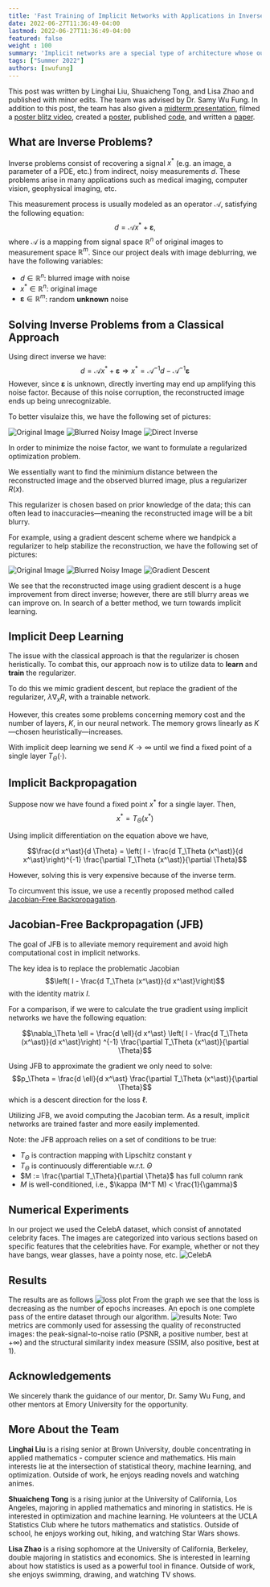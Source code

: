 ```yaml
---
title: 'Fast Training of Implicit Networks with Applications in Inverse Problems'
date: 2022-06-27T11:36:49-04:00
lastmod: 2022-06-27T11:36:49-04:00
featured: false
weight : 100
summary: 'Implicit networks are a special type of architecture whose outputs are defined by a fixed point (or optimality) condition. To evaluate these networks, one performs an iterative process, where each iteration is considered a layer of the network. The depth of these networks often vary depending on the complexity of the input data; for instance, in natural language processing, it might take 3 iterations (or layers) to output the sentiment of a simple sentence, but it might take 100 layers for the network to output the sentiment of a complicated sentence. Unfortunately, training implicit networks efficiently typically comes at additional computational cost. This project explores fast and efficient algorithms for training implicit networks, with emphasis on their applications to inverse problems.'
tags: ["Summer 2022"]
authors: [swufung]
---
```

This post was written by Linghai Liu, Shuaicheng Tong, and Lisa Zhao and published with minor edits. The team was advised by Dr. Samy Wu Fung. In addition to this post, the team has also given a [midterm presentation](Midterm_Presentation_TeamJFB.pdf), filmed a [poster blitz video](https://youtu.be/oIwL3E2yULg), created a [poster](REURET_Poster_Team_JFB.pdf), published [code](https://github.com/lliu58b/Jacobian-free-Backprop-Implicit-Networks), and written a [paper](../../publications/liu-et-al-2022/). 

## What are Inverse Problems?
Inverse problems consist of recovering a signal $x^\ast$ (e.g. an image, a parameter of a PDE, etc.) from indirect, noisy measurements $d$. These problems arise in many applications such as medical imaging, computer vision, geophysical imaging, etc. 

This measurement process is usually modeled as an operator $\mathcal{A}$, satisfying the following equation: 
$$ d = \mathcal{A} x^\ast + \boldsymbol{\varepsilon}, $$ 
where $\mathcal{A}$ is a mapping from signal space $\mathbb{R}^n$ of original images to measurement space $\mathbb{R}^m$. Since our project deals with image deblurring, we have the following variables:
- $d \in \mathbb{R}^{n}$: blurred image with noise
- $x^\ast \in \mathbb{R}^{n}$: original image
- $\boldsymbol{\varepsilon} \in \mathbb{R}^{m}$: random **unknown** noise 

## Solving Inverse Problems from a Classical Approach
Using direct inverse we have:
$$ d = \mathcal{A} x^\ast + \boldsymbol{\varepsilon} \Longrightarrow x^\ast =  \mathcal{A}^{-1} d - \mathcal{A}^{-1} \boldsymbol{\varepsilon} $$
However, since $\boldsymbol{\varepsilon}$ is unknown, directly inverting may end up amplifying this noise factor⁠. Because of this noise corruption, the reconstructed image ends up being unrecognizable. 

To better visulaize this, we have the following set of pictures: 

![Original Image](imgs/inverse1.png "Original Image") ![Blurred Noisy Image](imgs/inverse2.png "Blurred Noisy Image") ![Direct Inverse](imgs/inverse3.png "Direct Inverse")

In order to minimize the noise factor, we want to formulate a regularized optimization problem.

We essentially want to find the minimium distance between the reconstructed image and the observed blurred image, plus a regularizer $R(x)$. 

This regularizer is chosen based on prior knowledge of the data; this can often lead to inaccuracies—meaning the reconstructed image will be a bit blurry. 

For example, using a gradient descent scheme where we handpick a regularizer to help stabilize the reconstruction, we have the following set of pictures: 

![Original Image](imgs/inverse1.png "Original Image") ![Blurred Noisy Image](imgs/inverse2.png "Blurred Noisy Image") ![Gradient Descent](imgs/gd4.png "Gradient Descent")

We see that the reconstructed image using gradient descent is a huge improvement from direct inverse; however, there are still blurry areas we can improve on. In search of a better method, we turn towards implicit learning.  

## Implicit Deep Learning
The issue with the classical approach is that the regularizer is chosen heristically. To combat this, our approach now is to utilize data to **learn** and **train** the regularizer.

To do this we mimic gradient descent, but replace the gradient of the regularizer, $\lambda \nabla_x R$, with a trainable network. 

However, this creates some problems concerning memory cost and the number of layers, $K$, in our neural network. The memory grows linearly as $K$—chosen heuristically—increases. 

With implicit deep learning we send $K \to \infty$ until we find a fixed point of a single layer $T_\Theta(\cdot)$. 

## Implicit Backpropagation 
Suppose now we have found a fixed point $x^\ast$ for a single layer. Then, $$ x^\ast = T_\Theta (x^\ast) $$

Using implicit differentiation on the equation above we have, 

$$\frac{d x^\ast}{d \Theta} = \left( I - \frac{d T_\Theta (x^\ast)}{d x^\ast}\right)^{-1} \frac{\partial T_\Theta (x^\ast)}{\partial \Theta}$$ 

However, solving this is very expensive because of the inverse term.

To circumvent this issue, we use a recently proposed method called [Jacobian-Free Backpropagation](https://arxiv.org/abs/2103.12803).

## Jacobian-Free Backpropagation (JFB)
The goal of JFB is to alleviate memory requirement and avoid high computational cost in implicit networks. 

The key idea is to replace the problematic Jacobian $$\left( I - \frac{d T_\Theta (x^\ast)}{d x^\ast}\right)$$ with the identity matrix $I$. 

For a comparison, if we were to calculate the true gradient using implicit networks we have the following equation: 

$$\nabla_\Theta \ell = \frac{d \ell}{d x^\ast} \left( I - \frac{d T_\Theta (x^\ast)}{d x^\ast}\right) ^{-1} \frac{\partial T_\Theta (x^\ast)}{\partial \Theta}$$

Using JFB to approximate the gradient we only need to solve: 
$$p_\Theta = \frac{d \ell}{d x^\ast} \frac{\partial T_\Theta (x^\ast)}{\partial \Theta}$$ 
which is a descent direction for the loss $\ell$. 

Utilizing JFB, we avoid computing the Jacobian term. As a result, implicit networks are trained faster and more easily implemented.  

Note: the JFB approach relies on a set of conditions to be true:
- $T_\Theta$ is contraction mapping with Lipschitz constant $\gamma$
- $T_\Theta$ is continuously differentiable w.r.t. $\Theta$
- $M := \frac{\partial T_\Theta}{\partial \Theta}$ has full column rank 
- $M$ is well-conditioned, i.e., $\kappa (M^T M) < \frac{1}{\gamma}$

## Numerical Experiments
In our project we used the CelebA dataset, which consist of annotated celebrity faces. The images are categorized into various sections based on specific features that the celebrities have. For example, whether or not they have bangs, wear glasses, have a pointy nose, etc. 
![CelebA](imgs/celebA.jpg)

## Results
The results are as follows
![loss plot](imgs/loss_plot-1.jpg)
From the graph we see that the loss is decreasing as the number of epochs increases. An epoch is one complete pass of the entire dataset through our algorithm. 
![results](imgs/truth_36-1.jpg)
Note: Two metrics are commonly used for assessing the quality of reconstructed images: the peak-signal-to-noise ratio (PSNR, a positive number, best at $+\infty$) and the structural similarity index measure (SSIM, also positive, best at $1$).

## Acknowledgements
We sincerely thank the guidance of our mentor, Dr. Samy Wu Fung, and other mentors at Emory University for the opportunity. 

## More About the Team
**Linghai Liu** is a rising senior at Brown University, double concentrating in applied mathematics - computer science and mathematics. His main interests lie at the intersection of statistical theory, machine learning, and optimization. Outside of work, he enjoys reading novels and watching animes. 

**Shuaicheng Tong** is a rising junior at the University of California, Los Angeles, majoring in applied mathematics and minoring in statistics. He is interested in optimization and machine learning. He volunteers at the UCLA Statistics Club where he tutors mathematics and statistics. Outside of school, he enjoys working out, hiking, and watching Star Wars shows.

**Lisa Zhao** is a rising sophomore at the University of California, Berkeley, double majoring in statistics and economics. She is interested in learning  about how statistics is used as a powerful tool in finance. Outside of work, she enjoys swimming, drawing, and watching TV shows.